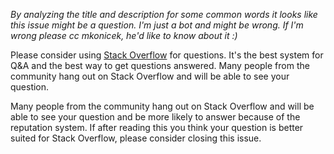 *By analyzing the title and description for some common words it looks like this issue might be a question. I'm just a bot and might be wrong. If I'm wrong please cc mkonicek, he'd like to know about it :)*

Please consider using [Stack Overflow](http://stackoverflow.com/questions/tagged/react-native) for questions. It's the best system for Q&A and the best way to get questions answered. Many people from the community hang out on Stack Overflow and will be able to see your question.

Many people from the community hang out on Stack Overflow and will be able to see your question and be more likely to answer because of the reputation system. If after reading this you think your question is better suited for Stack Overflow, please consider closing this issue.
